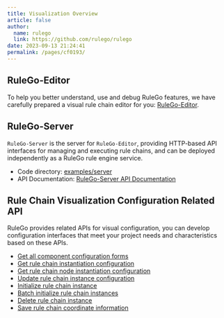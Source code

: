```yaml
---
title: Visualization Overview
article: false
author: 
  name: rulego
  link: https://github.com/rulego/rulego
date: 2023-09-13 21:24:41
permalink: /pages/cf0193/
---
```


## RuleGo-Editor

To help you better understand, use and debug RuleGo features, we have carefully prepared a visual rule chain editor for you: [RuleGo-Editor](/en/pages/c0b811/).

## RuleGo-Server

`RuleGo-Server` is the server for `RuleGo-Editor`, providing HTTP-based API interfaces for managing and executing rule chains, and can be deployed independently as a RuleGo rule engine service.

- Code directory: [examples/server](https://github.com/rulego/rulego/tree/main/examples/server)
- API Documentation: [RuleGo-Server API Documentation](https://apifox.com/apidoc/shared-d17a63fe-2201-4e37-89fb-f2e8c1cbaf40)

## Rule Chain Visualization Configuration Related API

RuleGo provides related APIs for visual configuration, you can develop configuration interfaces that meet your project needs and characteristics based on these APIs.

- [Get all component configuration forms](/en/pages/cf0194/)
- [Get rule chain instantiation configuration](/en/pages/cf0195/)
- [Get rule chain node instantiation configuration](/en/pages/cf0196/)
- [Update rule chain instance configuration](/en/pages/56668f/)
- [Initialize rule chain instance](/en/pages/4af819/#use)
- [Batch initialize rule chain instances](/en/pages/6bc777/)
- [Delete rule chain instance](/en/pages/cf0198/)
- [Save rule chain coordinate information](/en/pages/51c7f4/)


